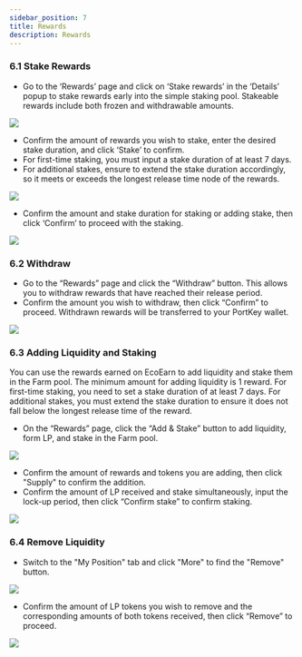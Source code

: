 ```yaml
---
sidebar_position: 7
title: Rewards
description: Rewards
---
```



### 6.1 **Stake Rewards**

-   Go to the ‘Rewards’ page and click on ‘Stake rewards’ in the ‘Details’ popup to stake rewards early into the simple staking pool. Stakeable rewards include both frozen and withdrawable amounts.

![](/img/4.4.1.1.png)

-   Confirm the amount of rewards you wish to stake, enter the desired stake duration, and click ‘Stake’ to confirm.
-   For first-time staking, you must input a stake duration of at least 7 days.
-   For additional stakes, ensure to extend the stake duration accordingly, so it meets or exceeds the longest release time node of the rewards.

![](/img/4.4.1.3.png)

-   Confirm the amount and stake duration for staking or adding stake, then click ‘Confirm’ to proceed with the staking.

![](/img/4.4.1.5.png)

### 6.2 **Withdraw**

-   Go to the “Rewards” page and click the “Withdraw” button. This allows you to withdraw rewards that have reached their release period.
-   Confirm the amount you wish to withdraw, then click “Confirm” to proceed. Withdrawn rewards will be transferred to your PortKey wallet.

![](/img/4.4.2.1.png)

### 6.3 **Adding Liquidity and Staking**

You can use the rewards earned on EcoEarn to add liquidity and stake them in the Farm pool. The minimum amount for adding liquidity is 1 reward. For first-time staking, you need to set a stake duration of at least 7 days. For additional stakes, you must extend the stake duration to ensure it does not fall below the longest release time of the reward.

-   On the “Rewards” page, click the “Add & Stake” button to add liquidity, form LP, and stake in the Farm pool.

![](/img/4.3.1.2.png)

-   Confirm the amount of rewards and tokens you are adding, then click "Supply" to confirm the addition.
-   Confirm the amount of LP received and stake simultaneously, input the lock-up period, then click “Confirm stake” to confirm staking.

![](/img/4.3.1.4.png)

### 6.4 **Remove Liquidity**

-   Switch to the "My Position" tab and click "More" to find the "Remove" button.

![](/img/4.3.2.1.png)

-   Confirm the amount of LP tokens you wish to remove and the corresponding amounts of both tokens received, then click “Remove” to proceed.

![](/img/4.3.2.2.png)
